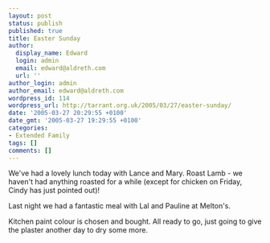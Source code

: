 ```yaml
---
layout: post
status: publish
published: true
title: Easter Sunday
author:
  display_name: Edward
  login: admin
  email: edward@aldreth.com
  url: ''
author_login: admin
author_email: edward@aldreth.com
wordpress_id: 114
wordpress_url: http://tarrant.org.uk/2005/03/27/easter-sunday/
date: '2005-03-27 20:29:55 +0100'
date_gmt: '2005-03-27 19:29:55 +0100'
categories:
- Extended Family
tags: []
comments: []
---
```

<p>We've had a lovely lunch today with Lance and Mary.  Roast Lamb - we haven't had anything roasted for a while (except for chicken on Friday, Cindy has just pointed out)!</p>
<p>Last night we had a fantastic meal with Lal and Pauline at Melton's.</p>
<p>Kitchen paint colour is chosen and bought.  All ready to go, just going to give the plaster another day to dry some more.</p>
